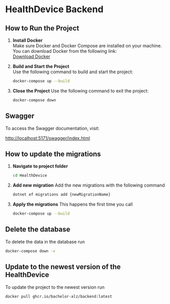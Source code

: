 # HealthDevice Backend

## How to Run the Project

1. **Install Docker**  
   Make sure Docker and Docker Compose are installed on your machine. You can download Docker from the following link:  
   [Download Docker](https://www.docker.com/products/docker-desktop)

2. **Build and Start the Project**  
   Use the following command to build and start the project:  
   ```sh
   docker-compose up --build
3. **Close the Project**
   Use the following command to exit the project:
   ```sh
   docker-compose down

## Swagger
To access the Swagger documentation, visit:

[http://localhost:5171/swagger/index.html](http://localhost:5171/swagger/index.html)

## How to update the migrations

1. **Navigate to project folder**
   ```sh
   cd HealthDevice

2. **Add new migration**
   Add the new migrations with the following command
   ```sh
   dotnet ef migrations add {newMigrationName}

3. **Apply the migrations**
   This happens the first time you call
   ```sh
   docker-compose up --build

## Delete the database
   To delete the data in the database run
   ```sh
   docker-compose down -v
   ```

## Update to the newest version of the HealthDevice
   To update the project to the newest version run
   ```sh
   docker pull ghcr.io/bachelor-alz/backend:latest

